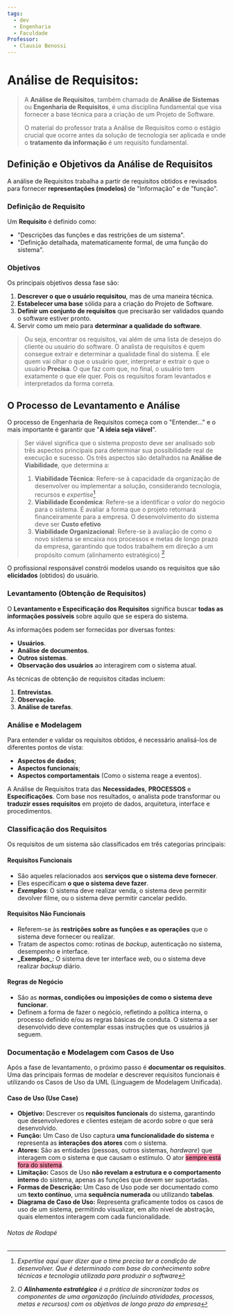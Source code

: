 ```yaml
---
tags:
  - dev
  - Engenharia
  - Faculdade
Professor:
  - Clausio Benossi
---
```

# Análise de Requisitos:

> A **Análise de Requisitos**, também chamada de **Análise de Sistemas** ou **Engenharia de Requisitos**, é uma disciplina fundamental que visa fornecer a base técnica para a criação de um Projeto de Software.
> 
> O material do professor trata a Análise de Requisitos como o estágio crucial que ocorre antes da solução de tecnologia ser aplicada e onde o **tratamento da informação** é um requisito fundamental.
## Definição e Objetivos da Análise de Requisitos

A análise de Requisitos trabalha a partir de requisitos obtidos e revisados para fornecer **representações (modelos)** de "Informação" e de "função".
### Definição de Requisito

Um **Requisito** é definido como:

- "Descrições das funções e das restrições de um sistema".
- "Definição detalhada, matematicamente formal, de uma função do sistema".

### Objetivos

Os principais objetivos dessa fase são:

1. **Descrever o que o usuário requisitou**, mas de uma maneira técnica.
2. **Estabelecer uma base** sólida para a criação do Projeto de Software.
3. **Definir um conjunto de requisitos** que precisarão ser validados quando o software estiver pronto.
4. Servir como um meio para **determinar a qualidade do software**.

> Ou seja, encontrar os requisitos, vai além de uma lista de desejos do cliente ou usuário do software. O analista de requisitos é quem consegue extrair e determinar a qualidade final do sistema. É ele quem vai olhar o que o usuário quer, interpretar e extrair o que o usuário **Precisa**. O que faz com que, no final, o usuário tem exatamente o que ele quer. Pois os requisitos foram levantados e interpretados da forma correta. 

## O Processo de Levantamento e Análise

O processo de Engenharia de Requisitos começa com o "Entender..." e o mais importante é garantir que "**A ideia seja viável**".

> Ser viável significa que o sistema proposto deve ser analisado sob três aspectos principais para determinar sua possibilidade real de execução e sucesso. Os três aspectos são detalhados na **Análise de Viabilidade**, que determina a:
> 1. **Viabilidade Técnica**: Refere-se à capacidade da organização de desenvolver ou implementar a solução, considerando tecnologia, recursos e _expertise_[^1]
> 2. **Viabilidade Econômica**: Refere-se a identificar o _valor_ do negócio para o sistema. É avaliar a forma que o projeto retornará financeiramente para a empresa. O desenvolvimento do sistema deve ser **Custo efetivo**
> 3. **Viabilidade Organizacional**: Refere-se à avaliação de como o novo sistema se encaixa nos processos e metas de longo prazo da empresa, garantindo que todos trabalhem em direção a um propósito comum (alinhamento estratégico) [^2]

O profissional responsável constrói modelos usando os requisitos que são **elicidados** (obtidos) do usuário.
### Levantamento (Obtenção de Requisitos)

O **Levantamento e Especificação dos Requisitos** significa buscar **todas as informações possíveis** sobre aquilo que se espera do sistema.

As informações podem ser fornecidas por diversas fontes:

- **Usuários**.
- **Análise de documentos**.
- **Outros sistemas**.
- **Observação dos usuários** ao interagirem com o sistema atual.

As técnicas de obtenção de requisitos citadas incluem:

1. **Entrevistas**.
2. **Observação**.
3. **Análise de tarefas**.
### Análise e Modelagem

Para entender e validar os requisitos obtidos, é necessário analisá-los de diferentes pontos de vista:

- **Aspectos de dados**;
- **Aspectos funcionais**;
- **Aspectos comportamentais** (Como o sistema reage a eventos).

A Análise de Requisitos trata das **Necessidades**, **PROCESSOS** e **Especificações**. Com base nos resultados, o analista pode transformar ou **traduzir esses requisitos** em projeto de dados, arquitetura, interface e procedimentos.

### Classificação dos Requisitos

Os requisitos de um sistema são classificados em três categorias principais:
#### Requisitos Funcionais

- São aqueles relacionados aos **serviços que o sistema deve fornecer**.
- Eles especificam **o que o sistema deve fazer**.
- **_Exemplos_**: O sistema deve realizar venda, o sistema deve permitir devolver filme, ou o sistema deve permitir cancelar pedido.
#### Requisitos Não Funcionais

- Referem-se às **restrições sobre as funções e as operações** que o sistema deve fornecer ou realizar.
- Tratam de aspectos como: rotinas de _backup_, autenticação no sistema, desempenho e interface.
- **_Exemplos**_: O sistema deve ter interface _web_, ou o sistema deve realizar _backup_ diário.
#### Regras de Negócio

- São as **normas, condições ou imposições de como o sistema deve funcionar**.
- Definem a forma de fazer o negócio, refletindo a política interna, o processo definido e/ou as regras básicas de conduta. O sistema a ser desenvolvido deve contemplar essas instruções que os usuários já seguem.
### Documentação e Modelagem com Casos de Uso

Após a fase de levantamento, o próximo passo é **documentar os requisitos**. Uma das principais formas de modelar e descrever requisitos funcionais é utilizando os Casos de Uso da UML (Linguagem de Modelagem Unificada).
#### Caso de Uso (Use Case)

- **Objetivo:** Descrever os **requisitos funcionais** do sistema, garantindo que desenvolvedores e clientes estejam de acordo sobre o que será desenvolvido.
- **Função:** Um Caso de Uso captura **uma funcionalidade do sistema** e representa as **interações dos atores** com o sistema.
- **Atores:** São as entidades (pessoas, outros sistemas, _hardware_) que interagem com o sistema e que causam o estímulo. O ator <mark style="background: #FF5582A6;">sempre está fora do sistema</mark>.
- **Limitação:** Casos de Uso **não revelam a estrutura e o comportamento interno** do sistema, apenas as funções que devem ser suportadas.
- **Formas de Descrição:** Um Caso de Uso pode ser documentado como um **texto contínuo**, uma **sequência numerada** ou utilizando **tabelas**.
- **Diagrama de Caso de Uso:** Representa graficamente todos os casos de uso de um sistema, permitindo visualizar, em alto nível de abstração, quais elementos interagem com cada funcionalidade.
###### Notas de Rodapé

[^1]: *Expertise aqui quer dizer que o time precisa ter a condição de desenvolver. Que é determinado com base do conhecimento sobre técnicas e tecnologia utilizada para produzir o software*

[^2]: _O **Alinhamento estratégico** é a prática de sincronizar todos os componentes de uma organização (incluindo atividades, processos, metas e recursos) com os objetivos de longo prazo da empresa_
